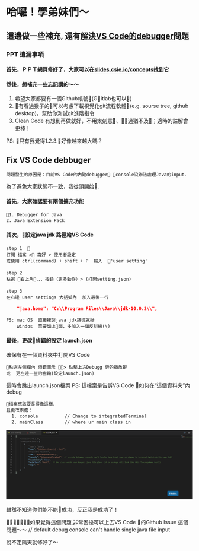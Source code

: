 # 哈囉！學弟妹們～

## 這邊做一些補充, 還有[解決VS Code的debugger](#fix-vs-code-debbuger)問題

### PPT 遺漏事項  

#### 首先，ＰＰＴ網頁修好了，大家可以在[slides.csie.io/concepts](https://slides.csie.io/concepts)找到它

#### 然後，想補充一些忘記講的～～

1. 希望大家都要有一個Github帳號(Gitlab也可以)
2. 有看過猴子的可以考慮下載視覺化git流程軟體(e.g. sourse tree, github desktop)，幫助你測試git進階指令
3. Clean Code 有想到再做就好，不用太刻意、過猶不及；適時的註解會更棒！  

PS: 只有我覺得1.2.3.好像越來越大嗎？

## Fix VS Code debbuger

    問題發生的原因是：目前VS Code的內建debugger console沒辦法處理Java的input．  
  
  為了避免大家狀態不一致，我從頭開始．  

#### 首先，大家確認要有兩個擴充功能

    1. Debugger for Java  
    2. Java Extension Pack  

#### 其次，設定java jdk 路徑給VS Code

    step 1  
    打開 檔案 > 喜好 > 使用者設定  
    或使用 ctrl(command) + shift + P  輸入  'user setting'  
      
    step 2
    點選 右上角．．．按鈕（更多動作）> (打開setting.json)
      
    step 3  
    在右邊 user settings 大括弧內  加入最後一行
```json
    "java.home": "C:\\Program Files\\Java\\jdk-10.0.2\\",
```
    PS: mac OS  直接複製java jdk路徑就好
        windos  需要如上面，多加入一個反斜線(\)

#### 最後，更改偵錯的設定 launch.json  

確保有在一個資料夾中打開VS Code  

    點選左側欄內 偵錯圖示 > 點擊上方Debugg 旁的播放鍵
    或  更左邊一些的齒輪(設定launch.json)

這時會跳出launch.json檔案
PS: 這檔案是告訴VS Code 如何在“這個資料夾”內debug  

    檔案應該要長得像這樣．
    且更改兩處：
      1. console          // Change to integratedTerminal
      2. mainClass        // where ur main class in

![launch.json](./launch.png)

雖然不知道你們能不能成功，反正我是成功了！  

如果覺得這個問題,非常困擾可以上去VS Code 的Github Issue 這個問題～～
// default debug console can't handle single java file input

說不定隔天就修好了～